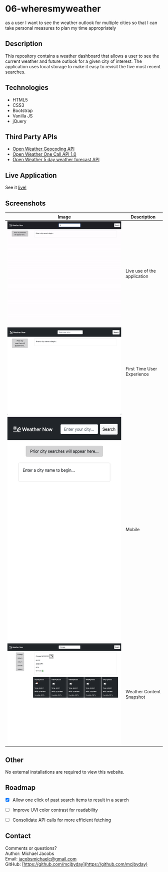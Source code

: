 # 06-wheresmyweather
as a user I want to see the weather outlook for multiple cities so that I can take personal measures to plan my time appropriately

## Description
<p>This repository contains a weather dashboard that allows a user to see the current weather and future outlook for a given city of interest. The application uses local storage to make it easy to revisit the five most recent searches.

## Technologies
- HTML5
- CSS3
- Bootstrap
- Vanilla JS
- jQuery

## Third Party APIs
- [Open Weather  Geocoding API](https://openweathermap.org/api/geocoding-api)
- [Open Weather One Call API 1.0](https://openweathermap.org/api/one-call-api)
- [Open Weather  5 day weather forecast API](https://openweathermap.org/forecast5)

## Live Application
See it [live!](https://mcjbyday.github.io/wheresmyweather/)

    
## Screenshots
| Image | Description |
| --- | ----------- | 
| ![Screencapture of web application being used and weather data being displayed alongside prior searches](./assets/images/screencapture.gif) | Live use of the application |
| ![Screenshot First Time Visitor](./assets/images/screenshot1.png) | First Time User Experience|
| ![Screenshot for Mobile](./assets/images/screenshot2_mobile.png) | Mobile |
| ![Screenshot with Content](./assets/images/screenshot3_content.png) | Weather Content Snapshot |




## Other
<p>No external installations are required to view this website. 


## Roadmap

- [x] Allow one click of past search items to result in a search
- [ ] Improve UVI color contrast for readability
- [ ] Consolidate API calls for more efficient fetching


## Contact
Comments or questions? <br>
Author: Michael Jacobs <br>
Email: jacobsmichaelc@gmail.com <br>
GitHub: [https://github.com/mcjbyday](https://github.com/mcjbyday) <br>